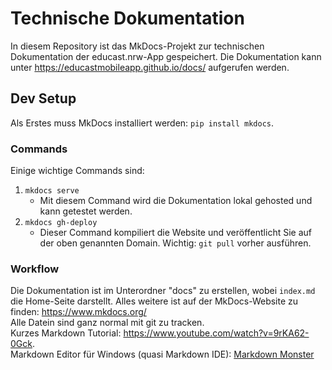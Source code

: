 # Technische Dokumentation

In diesem Repository ist das MkDocs-Projekt zur technischen Dokumentation der educast.nrw-App gespeichert. Die Dokumentation kann unter https://educastmobileapp.github.io/docs/ aufgerufen werden.

## Dev Setup
Als Erstes muss MkDocs installiert werden:
`pip install mkdocs`.

### Commands
Einige wichtige Commands sind:

1. `mkdocs serve` 
    - Mit diesem Command wird die Dokumentation lokal gehosted und kann getestet werden.
2. `mkdocs gh-deploy` 
    - Dieser Command kompiliert die Website und veröffentlicht Sie auf der oben genannten Domain. Wichtig: `git pull` vorher ausführen.

### Workflow
Die Dokumentation ist im Unterordner "docs" zu erstellen, wobei `index.md` die Home-Seite darstellt.
Alles weitere ist auf der MkDocs-Website zu finden: https://www.mkdocs.org/  
Alle Datein sind ganz normal mit git zu tracken.  
Kurzes Markdown Tutorial: https://www.youtube.com/watch?v=9rKA62-0Gck.  
Markdown Editor für Windows (quasi Markdown IDE): [Markdown Monster](https://markdownmonster.west-wind.com/download)